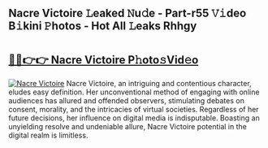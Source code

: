 ## Nacre Victoire 𝙻eaked 𝙽u𝚍e - Part-r55 𝚅𝚒deo B𝚒kini 𝙿hotos - Hot All 𝙻eaks Rhhgy

# <h2><a href="http://ld1aqu.urlbe.top/?page=Nacre+Victoire">🔗🔗👉👉 Nacre Victoire P𝚑oto𝚜Vid𝚎o</a></h2>

[![Nacre Victoire](https://i.imgur.com/eBuTRDB.gif)](http://ld1aqu.urlbe.top/?page=Nacre+Victoire)
Nacre Victoire, an intriguing and contentious character, eludes easy definition. Her unconventional method of engaging with online audiences has allured and offended observers, stimulating debates on consent, morality, and the intricacies of virtual societies. Regardless of her future decisions, her influence on digital media is indisputable. Boasting an unyielding resolve and undeniable allure, Nacre Victoire potential in the digital realm is limitless.
